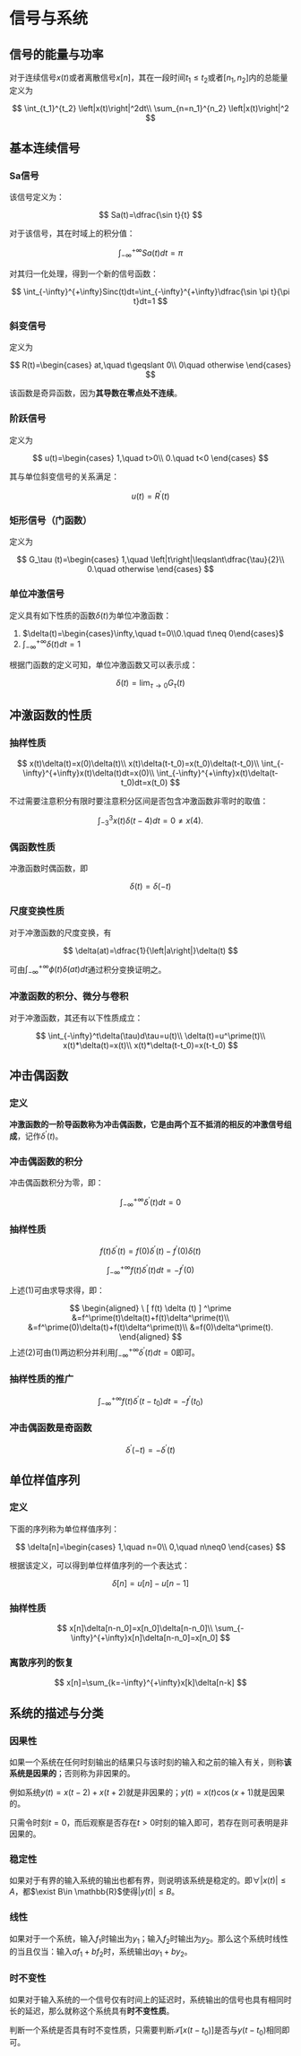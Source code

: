 # 信号与系统

## 信号的能量与功率

对于连续信号$x(t)$或者离散信号$x[n]$，其在一段时间$t_1\leqslant t_2$或者$[n_1,n_2]$内的总能量定义为

$$
\int_{t_1}^{t_2} \left|x(t)\right|^2dt\\
\sum_{n=n_1}^{n_2} \left|x(t)\right|^2
$$

## 基本连续信号

### Sa信号

该信号定义为：

$$
Sa(t)=\dfrac{\sin t}{t}
$$

对于该信号，其在时域上的积分值：

$$
\int_{-\infty}^{+\infty}Sa(t)dt=\pi
$$

对其归一化处理，得到一个新的信号函数：

$$
\int_{-\infty}^{+\infty}Sinc(t)dt=\int_{-\infty}^{+\infty}\dfrac{\sin \pi t}{\pi t}dt=1
$$

### 斜变信号

定义为

$$
R(t)=\begin{cases}
at,\quad t\geqslant 0\\
0\quad otherwise
\end{cases}
$$

该函数是奇异函数，因为**其导数在零点处不连续**。

### 阶跃信号

定义为

$$
u(t)=\begin{cases}
1,\quad t>0\\
0.\quad t<0
\end{cases}
$$

其与单位斜变信号的关系满足：

$$
u(t)=R^\prime(t)
$$

### 矩形信号（门函数）

定义为

$$
G_\tau (t)=\begin{cases}
1,\quad \left|t\right|\leqslant\dfrac{\tau}{2}\\
0.\quad otherwise
\end{cases}
$$

### 单位冲激信号

定义具有如下性质的函数$\delta(t)$为单位冲激函数：

1. $\delta(t)=\begin{cases}\infty,\quad t=0\\0.\quad t\neq 0\end{cases}$
2. $\displaystyle\int_{-\infty}^{+\infty}\delta(t)dt=1$

根据门函数的定义可知，单位冲激函数又可以表示成：

$$
\delta(t)=\lim_{\tau\to 0}G_{\tau}(t)
$$

## 冲激函数的性质

### 抽样性质

$$
x(t)\delta(t)=x(0)\delta(t)\\
x(t)\delta(t-t_0)=x(t_0)\delta(t-t_0)\\
\int_{-\infty}^{+\infty}x(t)\delta(t)dt=x(0)\\
\int_{-\infty}^{+\infty}x(t)\delta(t-t_0)dt=x(t_0)
$$

不过需要注意积分有限时要注意积分区间是否包含冲激函数非零时的取值：

$$
\int_{-3}^{3}x(t)\delta(t-4)dt=0\neq x(4).
$$

### 偶函数性质

冲激函数时偶函数，即

$$
\delta(t)=\delta(-t)
$$

### 尺度变换性质

对于冲激函数的尺度变换，有

$$
\delta(at)=\dfrac{1}{\left|a\right|}\delta(t)
$$

可由$\displaystyle\int_{-\infty}^{+\infty}\phi(t)\delta(at)dt$通过积分变换证明之。

### 冲激函数的积分、微分与卷积

对于冲激函数，其还有以下性质成立：

$$
\int_{-\infty}^t\delta(\tau)d\tau=u(t)\\
\delta(t)=u^\prime(t)\\
x(t)*\delta(t)=x(t)\\
x(t)*\delta(t-t_0)=x(t-t_0)
$$

## 冲击偶函数

### 定义

**冲激函数的一阶导函数称为冲击偶函数，它是由两个互不抵消的相反的冲激信号组成**，记作$\delta^\prime(t)$。

### 冲击偶函数的积分

冲击偶函数积分为零，即：

$$
\int_{-\infty}^{+\infty}\delta^\prime(t)dt=0
$$


### 抽样性质

$$
f(t)\delta^\prime(t)=f(0)\delta^\prime(t)-f^\prime(0)\delta(t)\tag{1}
$$

$$
\int_{-\infty}^{+\infty}f(t)\delta^\prime(t)dt=-f^\prime(0)\tag{2}
$$

上述(1)可由求导求得，即：

$$
\begin{aligned}
\ [ f(t) \delta (t) ] ^\prime &=f^\prime(t)\delta(t)+f(t)\delta^\prime(t)\\
&=f^\prime(0)\delta(t)+f(t)\delta^\prime(t)\\
&=f(0)\delta^\prime(t).
\end{aligned}
$$
上述(2)可由(1)两边积分并利用$\displaystyle\int_{-\infty}^{+\infty}\delta^\prime(t)dt=0$即可。

### 抽样性质的推广

$$
\int_{-\infty}^{+\infty}f(t)\delta^\prime(t-t_0)dt=-f^\prime(t_0)
$$

### 冲击偶函数是奇函数

$$
\delta^\prime(-t)=-\delta^\prime(t)
$$

## 单位样值序列

### 定义

下面的序列称为单位样值序列：

$$
\delta[n]=\begin{cases}
1,\quad n=0\\
0,\quad n\neq0
\end{cases}
$$

根据该定义，可以得到单位样值序列的一个表达式：

$$
\delta[n]=u[n]-u[n-1]
$$


### 抽样性质

$$
x[n]\delta[n-n_0]=x[n_0]\delta[n-n_0]\\
\sum_{-\infty}^{+\infty}x[n]\delta[n-n_0]=x[n_0]
$$

### 离散序列的恢复

$$
x[n]=\sum_{k=-\infty}^{+\infty}x[k]\delta[n-k]
$$

## 系统的描述与分类

### 因果性

如果一个系统在任何时刻输出的结果只与该时刻的输入和之前的输入有关，则称**该系统是因果的**；否则称为非因果的。

例如系统$y(t)=x(t-2)+x(t+2)$就是非因果的；$y(t)=x(t)\cos (x+1)$就是因果的。

只需令时刻$t=0$，而后观察是否存在$t>0$时刻的输入即可，若存在则可表明是非因果的。

### 稳定性

如果对于有界的输入系统的输出也都有界，则说明该系统是稳定的。即$\forall \left|x(t)\right|\leqslant A$，都$\exist B\in \mathbb{R}$使得$\left|y(t)\right|\leqslant B$。

### 线性

如果对于一个系统，输入$f_1$时输出为$y_1$；输入$f_2$时输出为$y_2$。那么这个系统时线性的当且仅当：输入$af_1+bf_2$时，系统输出$ay_1+by_2$。

### 时不变性

如果对于输入系统的一个信号仅有时间上的延迟时，系统输出的信号也具有相同时长的延迟，那么就称这个系统具有**时不变性质**。

判断一个系统是否具有时不变性质，只需要判断$\mathcal{T}[x(t-t_0)]$是否与$y(t-t_0)$相同即可。
